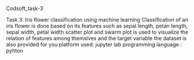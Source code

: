 Codsoft_task-3


Task 3: Iris flower classification using machine learning Classification of an iris flower is done based on its features such as sepal length, petan length, sepal width, petal width scatter plot and swarm plot is used to visualize the relation of features among themslves and the target variable the dataset is also provided for you platform used: jupyter lab programming language : pyhton
